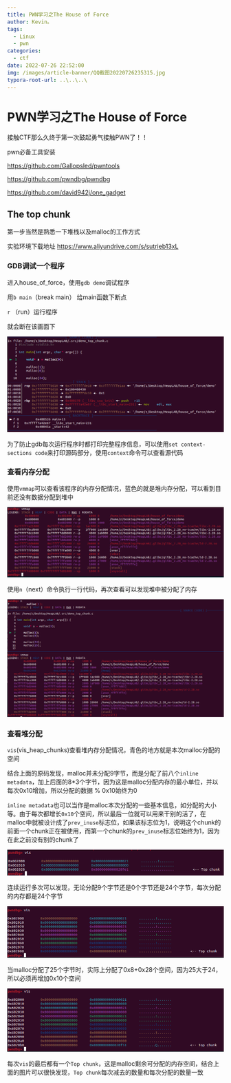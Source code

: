 ```yaml
---
title: PWN学习之The House of Force
author: Kevin。
tags:
  - Linux
  - pwn
categories:
  - ctf
date: 2022-07-26 22:52:00
img: /images/article-banner/QQ截图20220726235315.jpg
typora-root-url: ..\..\..\
---
```


# PWN学习之The House of Force

接触CTF那么久终于第一次鼓起勇气接触PWN了！！

pwn必备工具安装

https://github.com/Gallopsled/pwntools

https://github.com/pwndbg/pwndbg

https://github.com/david942j/one_gadget

## The top chunk

第一步当然是熟悉一下堆栈以及malloc的工作方式

实验环境下载地址 https://www.aliyundrive.com/s/sutrieb13xL

### GDB调试一个程序

进入house_of_force，使用`gdb demo`调试程序

用`b main`（break main） 给main函数下断点

`r` （run）运行程序

就会断在该画面下

![main函数断点](/images/image-20220726230954180.png)

为了防止gdb每次运行程序时都打印完整程序信息，可以使用`set context-sections code`来打印源码部分，使用`context`命令可以查看源代码

### 查看内存分配

使用`vmmap`可以查看该程序的内存分配情况，蓝色的就是堆内存分配，可以看到目前还没有数据分配到堆中

![vmmap查看内存](/images/image-20220726231948707.png)

使用`n`（next）命令执行一行代码，再次查看可以发现堆中被分配了内存

![发现堆内存](/images/image-20220726232102759.png)

### 查看堆分配

`vis`(vis_heap_chunks)查看堆内存分配情况，青色的地方就是本次malloc分配的空间

结合上面的原码发现，malloc并未分配9字节，而是分配了前八个`inline metadata`，加上后面的8*3个字节，因为这是malloc分配内存的最小单位，并以每次0x10增加，所以分配的数据 % 0x10始终为0 

`inline metadata`也可以当作是malloc本次分配的一些基本信息，如分配的大小等。由于每次都增长`0x10`个空间，所以最后一位就可以用来干别的活了，在malloc中就被设计成了`prev_inuse`标志位，如果该标志位为1，说明这个chunk的前面一个chunk正在被使用，而第一个chunk的`prev_inuse`标志位始终为1，因为在此之前没有别的chunk了

![malloc(9)](/images/image-20220726232309573.png)

连续运行多次可以发现，无论分配9个字节还是0个字节还是24个字节，每次分配的内存都是24个字节

![malloc(1|0|24)](/images/image-20220726232930659.png)

当malloc分配了25个字节时，实际上分配了0x8+0x28个空间，因为25大于24，所以必须再增加0x10个空间

![malloc(25)](/images/image-20220726233521341.png)

每次`vis`的最后都有一个`Top chunk`，这是malloc剩余可分配的内存空间，结合上面的图片可以很快发现，`Top chunk`每次减去的数量和每次分配的数量一致
